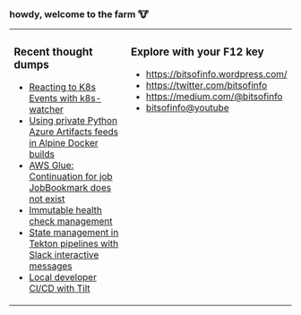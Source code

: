 ### howdy, welcome to the farm :cow:

<table><tr><td valign="top" width="50%">

### Recent thought dumps
<!-- BLOGPOSTS:START -->
- [Reacting to K8s Events with k8s-watcher](https://bitsofinfo.wordpress.com/2022/05/23/reacting-to-k8s-events-with-k8s-watcher/)
- [Using private Python Azure Artifacts feeds in Alpine Docker builds](https://bitsofinfo.wordpress.com/2021/06/03/private-python-azure-artifacts-feeds-alpine-docker/)
- [AWS Glue: Continuation for job JobBookmark does not exist](https://bitsofinfo.wordpress.com/2021/04/04/aws-glue-continuation-for-job-jobbookmark-does-not-exist/)
- [Immutable health check management](https://bitsofinfo.wordpress.com/2020/08/25/immutable-health-check-monitor-pingdom/)
- [State management in Tekton pipelines with Slack interactive messages](https://bitsofinfo.wordpress.com/2020/08/13/tekton-pipelines-cicd-slack-triggers-state/)
- [Local developer CI/CD with Tilt](https://bitsofinfo.wordpress.com/2020/06/01/local-ci-cd-kubernetes-tilt/)
<!-- BLOGPOSTS:END -->
</td><td valign="top">

### Explore with your F12 key
* https://bitsofinfo.wordpress.com/
* https://twitter.com/bitsofinfo
* https://medium.com/@bitsofinfo
* [bitsofinfo@youtube](https://www.youtube.com/channel/UCpVquzXdosVwSbJUwXdQy6A)
</td></tr></table>

